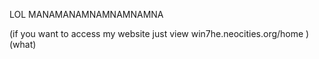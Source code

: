 LOL MANAMANAMNAMNAMNAMNA

 (if you want to access my website just view win7he.neocities.org/home )
 (what)
